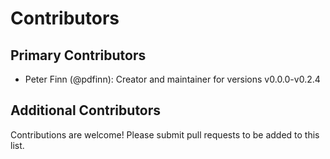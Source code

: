 # Contributors

## Primary Contributors

- Peter Finn (@pdfinn): Creator and maintainer for versions v0.0.0-v0.2.4

## Additional Contributors

Contributions are welcome! Please submit pull requests to be added to this list. 